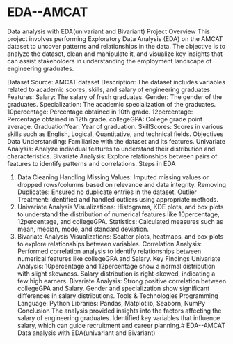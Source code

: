 # EDA--AMCAT
Data analysis  with EDA(univariant and Bivariant)
Project Overview
This project involves performing Exploratory Data Analysis (EDA) on the AMCAT dataset to uncover patterns and relationships in the data. The objective is to analyze the dataset, clean and manipulate it, and visualize key insights that can assist stakeholders in understanding the employment landscape of engineering graduates.

Dataset
Source: AMCAT dataset
Description: The dataset includes variables related to academic scores, skills, and salary of engineering graduates.
Features:
Salary: The salary of fresh graduates.
Gender: The gender of the graduates.
Specialization: The academic specialization of the graduates.
10percentage: Percentage obtained in 10th grade.
12percentage: Percentage obtained in 12th grade.
collegeGPA: College grade point average.
GraduationYear: Year of graduation.
SkillScores: Scores in various skills such as English, Logical, Quantitative, and technical fields.
Objectives
Data Understanding: Familiarize with the dataset and its features.
Univariate Analysis: Analyze individual features to understand their distribution and characteristics.
Bivariate Analysis: Explore relationships between pairs of features to identify patterns and correlations.
Steps in EDA
1. Data Cleaning
Handling Missing Values: Imputed missing values or dropped rows/columns based on relevance and data integrity.
Removing Duplicates: Ensured no duplicate entries in the dataset.
Outlier Treatment: Identified and handled outliers using appropriate methods.
2. Univariate Analysis
Visualizations: Histograms, KDE plots, and box plots to understand the distribution of numerical features like 10percentage, 12percentage, and collegeGPA.
Statistics: Calculated measures such as mean, median, mode, and standard deviation.
3. Bivariate Analysis
Visualizations: Scatter plots, heatmaps, and box plots to explore relationships between variables.
Correlation Analysis: Performed correlation analysis to identify relationships between numerical features like collegeGPA and Salary.
Key Findings
Univariate Analysis:
10percentage and 12percentage show a normal distribution with slight skewness.
Salary distribution is right-skewed, indicating a few high earners.
Bivariate Analysis:
Strong positive correlation between collegeGPA and Salary.
Gender and specialization show significant differences in salary distributions.
Tools & Technologies
Programming Language: Python
Libraries: Pandas, Matplotlib, Seaborn, NumPy
Conclusion
The analysis provided insights into the factors affecting the salary of engineering graduates.
Identified key variables that influence salary, which can guide recruitment and career planning.# EDA--AMCAT
Data analysis  with EDA(univariant and Bivariant)
